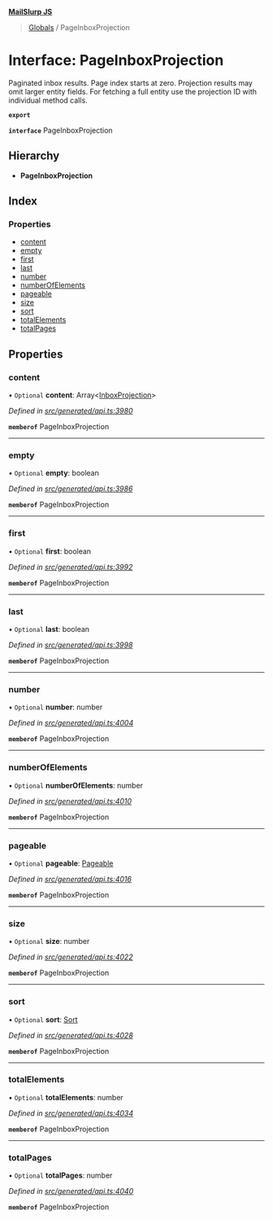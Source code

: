 **[MailSlurp JS](../README.md)**

> [Globals](../README.md) / PageInboxProjection

# Interface: PageInboxProjection

Paginated inbox results. Page index starts at zero. Projection results may omit larger entity fields. For fetching a full entity use the projection ID with individual method calls.

**`export`** 

**`interface`** PageInboxProjection

## Hierarchy

* **PageInboxProjection**

## Index

### Properties

* [content](pageinboxprojection.md#content)
* [empty](pageinboxprojection.md#empty)
* [first](pageinboxprojection.md#first)
* [last](pageinboxprojection.md#last)
* [number](pageinboxprojection.md#number)
* [numberOfElements](pageinboxprojection.md#numberofelements)
* [pageable](pageinboxprojection.md#pageable)
* [size](pageinboxprojection.md#size)
* [sort](pageinboxprojection.md#sort)
* [totalElements](pageinboxprojection.md#totalelements)
* [totalPages](pageinboxprojection.md#totalpages)

## Properties

### content

• `Optional` **content**: Array\<[InboxProjection](../modules/inboxprojection.md)>

*Defined in [src/generated/api.ts:3980](https://github.com/mailslurp/mailslurp-client/blob/2c659a7/src/generated/api.ts#L3980)*

**`memberof`** PageInboxProjection

___

### empty

• `Optional` **empty**: boolean

*Defined in [src/generated/api.ts:3986](https://github.com/mailslurp/mailslurp-client/blob/2c659a7/src/generated/api.ts#L3986)*

**`memberof`** PageInboxProjection

___

### first

• `Optional` **first**: boolean

*Defined in [src/generated/api.ts:3992](https://github.com/mailslurp/mailslurp-client/blob/2c659a7/src/generated/api.ts#L3992)*

**`memberof`** PageInboxProjection

___

### last

• `Optional` **last**: boolean

*Defined in [src/generated/api.ts:3998](https://github.com/mailslurp/mailslurp-client/blob/2c659a7/src/generated/api.ts#L3998)*

**`memberof`** PageInboxProjection

___

### number

• `Optional` **number**: number

*Defined in [src/generated/api.ts:4004](https://github.com/mailslurp/mailslurp-client/blob/2c659a7/src/generated/api.ts#L4004)*

**`memberof`** PageInboxProjection

___

### numberOfElements

• `Optional` **numberOfElements**: number

*Defined in [src/generated/api.ts:4010](https://github.com/mailslurp/mailslurp-client/blob/2c659a7/src/generated/api.ts#L4010)*

**`memberof`** PageInboxProjection

___

### pageable

• `Optional` **pageable**: [Pageable](pageable.md)

*Defined in [src/generated/api.ts:4016](https://github.com/mailslurp/mailslurp-client/blob/2c659a7/src/generated/api.ts#L4016)*

**`memberof`** PageInboxProjection

___

### size

• `Optional` **size**: number

*Defined in [src/generated/api.ts:4022](https://github.com/mailslurp/mailslurp-client/blob/2c659a7/src/generated/api.ts#L4022)*

**`memberof`** PageInboxProjection

___

### sort

• `Optional` **sort**: [Sort](sort.md)

*Defined in [src/generated/api.ts:4028](https://github.com/mailslurp/mailslurp-client/blob/2c659a7/src/generated/api.ts#L4028)*

**`memberof`** PageInboxProjection

___

### totalElements

• `Optional` **totalElements**: number

*Defined in [src/generated/api.ts:4034](https://github.com/mailslurp/mailslurp-client/blob/2c659a7/src/generated/api.ts#L4034)*

**`memberof`** PageInboxProjection

___

### totalPages

• `Optional` **totalPages**: number

*Defined in [src/generated/api.ts:4040](https://github.com/mailslurp/mailslurp-client/blob/2c659a7/src/generated/api.ts#L4040)*

**`memberof`** PageInboxProjection

